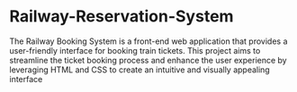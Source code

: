 # Railway-Reservation-System
The Railway Booking System is a front-end web application that provides a user-friendly interface for booking
train tickets. This project aims to streamline the ticket booking process and enhance the user experience by
leveraging HTML and CSS to create an intuitive and visually appealing interface
